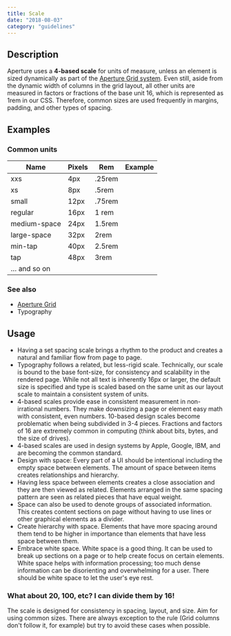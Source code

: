 ```yaml
---
title: Scale
date: "2018-08-03"
category: "guidelines"
---
```


## Description
Aperture uses a **4-based scale** for units of measure, unless an element is sized dynamically as part of the [Aperture Grid system](../../structure/content/grid). Even still, aside from the dynamic width of columns in the grid layout, all other units are measured in factors or fractions of the base unit 16, which is represented as 1rem in our CSS. Therefore, common sizes are used frequently in margins, padding, and other types of spacing.

## Examples
### Common units

Name | Pixels | Rem | Example |
-----|--------|-----|---------|
xxs | 4px | .25rem | <span class="xxs"> </span>
xs | 8px | .5rem | <span class="xs"> </span>
small | 12px | .75rem | <span class="small"> </span>
regular | 16px | 1 rem | <span class="regular"> </span>
medium-space | 24px | 1.5rem | <span class="med"> </span>
large-space | 32px | 2rem | <span class="large"> </span>
min-tap | 40px | 2.5rem | <span class="min-tap"> </span>
tap | 48px | 3rem | <span class="tap"> </span>
 | … and so on |

### See also
* [Aperture Grid](../../structure/content/grid)
* Typography

## Usage
* Having a set spacing scale brings a rhythm to the product and creates a natural and familiar flow from page to page.
* Typography follows a related, but less-rigid scale. Technically, our scale is bound to the base font-size, for consistency and scalability in the rendered page. While not all text is inherently 16px or larger, the default size is specified and type is scaled based on the same unit as our layout scale to maintain a consistent system of units.
* 4-based scales provide ease in consistent measurement in non-irrational numbers. They make downsizing a page or element easy math with consistent, even numbers. 10-based design scales become problematic when being subdivided in 3-4 pieces. Fractions and factors of 16 are extremely common in computing (think about bits, bytes, and the size of drives).
* 4-based scales are used in design systems by Apple, Google, IBM, and are becoming the common standard.
* Design with space: Every part of a UI should be intentional including the empty space between elements. The amount of space between items creates relationships and hierarchy.
* Having less space between elements creates a close association and they are then viewed as related. Elements arranged in the same spacing pattern are seen as related pieces that have equal weight.
* Space can also be used to denote groups of associated information. This creates content sections on page without having to use lines or other graphical elements as a divider.
* Create hierarchy with space. Elements that have more spacing around them tend to be higher in importance than elements that have less space between them.
* Embrace white space. White space is a good thing. It can be used to break up sections on a page or to help create focus on certain elements. White space helps with information processing; too much dense information can be disorienting and overwhelming for a user. There should be white space to let the user's eye rest.

### What about 20, 100, etc? I can divide them by 16!
The scale is designed for consistency in spacing, layout, and size. Aim for using common sizes. There are always exception to the rule (Grid columns don't follow it, for example) but try to avoid these cases when possible.